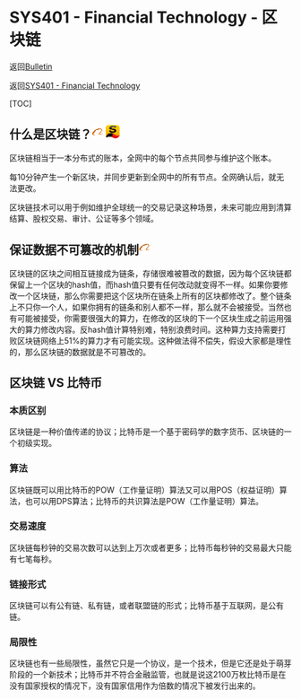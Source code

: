 # SYS401 - Financial Technology - 区块链

返回[Bulletin](./bulletin.md)

返回[SYS401 - Financial Technology](./SYS401.md)

[TOC]

## 什么是区块链？<img src="./icons/alibaba.gif" /><img src="./icons/sohu.gif" />

区块链相当于一本分布式的账本，全网中的每个节点共同参与维护这个账本。

每10分钟产生一个新区块，并同步更新到全网中的所有节点。全网确认后，就无法更改。

区块链技术可以用于例如维护全球统一的交易记录这种场景，未来可能应用到清算结算、股权交易、审计、公证等多个领域。

## 保证数据不可篡改的机制<img src="./icons/alibaba.gif" />

区块链的区块之间相互链接成为链条，存储很难被篡改的数据，因为每个区块链都保留上一个区块的hash值，而hash值只要有任何改动就变得不一样。如果你要修改一个区块链，那么你需要把这个区块所在链条上所有的区块都修改了。整个链条上不只你一个人，如果你拥有的链条和别人都不一样，那么就不会被接受。当然也有可能被接受，你需要很强大的算力，在修改的区块的下一个区块生成之前运用强大的算力修改内容。反hash值计算特别难，特别浪费时间。这种算力支持需要打败区块链网络上51%的算力才有可能实现。这种做法得不偿失，假设大家都是理性的，那么区块链的数据就是不可篡改的。

## 区块链 VS 比特币

### 本质区别

区块链是一种价值传递的协议；比特币是一个基于密码学的数字货币、区块链的一个初级实现。

### 算法

区块链既可以用比特币的POW（工作量证明）算法又可以用POS（权益证明）算法，也可以用DPS算法；比特币的共识算法是POW（工作量证明）算法。

### 交易速度

区块链每秒钟的交易次数可以达到上万次或者更多；比特币每秒钟的交易最大只能有七笔每秒。

### 链接形式

区块链可以有公有链、私有链，或者联盟链的形式；比特币基于互联网，是公有链。

### 局限性

区块链也有一些局限性，虽然它只是一个协议，是一个技术，但是它还是处于萌芽阶段的一个新技术；比特币并不符合金融监管，也就是说这2100万枚比特币是在没有国家授权的情况下，没有国家信用作为倍数的情况下被发行出来的。